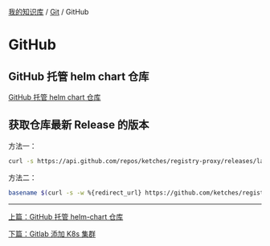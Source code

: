 [我的知识库](../README.md) / [Git](zz_gneratered_mdi.md) / GitHub

# GitHub

## GitHub 托管 helm chart 仓库

[GitHub 托管 helm chart 仓库](./github-hosting-helm-reop.md)

## 获取仓库最新 Release 的版本

方法一：

```bash
curl -s https://api.github.com/repos/ketches/registry-proxy/releases/latest | jq -r .tag_name
```

方法二：

```bash
basename $(curl -s -w %{redirect_url} https://github.com/ketches/registry-proxy/releases/latest)
```

---
[上篇：GitHub 托管 helm-chart 仓库](github-hosting-helm-reop.md)

[下篇：Gitlab 添加 K8s 集群](gitlab-intergrate-k8s.md)
